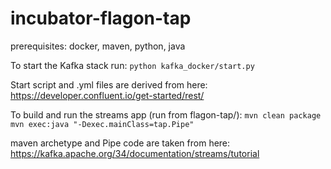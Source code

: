 # incubator-flagon-tap
prerequisites: docker, maven, python, java

To start the Kafka stack run:
`python kafka_docker/start.py`

Start script and .yml files are derived from here:
https://developer.confluent.io/get-started/rest/


To build and run the streams app (run from flagon-tap/):
`mvn clean package`
`mvn exec:java "-Dexec.mainClass=tap.Pipe"`

maven archetype and Pipe code are taken from here:
https://kafka.apache.org/34/documentation/streams/tutorial
